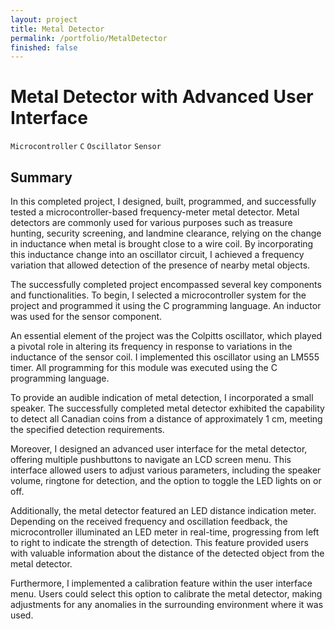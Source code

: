```yaml
---
layout: project
title: Metal Detector
permalink: /portfolio/MetalDetector
finished: false
---
```



# Metal Detector with Advanced User Interface

`Microcontroller` `C` `Oscillator` `Sensor`

## Summary

In this completed project, I designed, built, programmed, and successfully tested a microcontroller-based frequency-meter metal detector. Metal detectors are commonly used for various purposes such as treasure hunting, security screening, and landmine clearance, relying on the change in inductance when metal is brought close to a wire coil. By incorporating this inductance change into an oscillator circuit, I achieved a frequency variation that allowed detection of the presence of nearby metal objects.

The successfully completed project encompassed several key components and functionalities. To begin, I selected a microcontroller system for the project and programmed it using the C programming language. An inductor was used for the sensor component.

An essential element of the project was the Colpitts oscillator, which played a pivotal role in altering its frequency in response to variations in the inductance of the sensor coil. I implemented this oscillator using an LM555 timer. All programming for this module was executed using the C programming language.

To provide an audible indication of metal detection, I incorporated a small speaker. The successfully completed metal detector exhibited the capability to detect all Canadian coins from a distance of approximately 1 cm, meeting the specified detection requirements.

Moreover, I designed an advanced user interface for the metal detector, offering multiple pushbuttons to navigate an LCD screen menu. This interface allowed users to adjust various parameters, including the speaker volume, ringtone for detection, and the option to toggle the LED lights on or off.

Additionally, the metal detector featured an LED distance indication meter. Depending on the received frequency and oscillation feedback, the microcontroller illuminated an LED meter in real-time, progressing from left to right to indicate the strength of detection. This feature provided users with valuable information about the distance of the detected object from the metal detector.

Furthermore, I implemented a calibration feature within the user interface menu. Users could select this option to calibrate the metal detector, making adjustments for any anomalies in the surrounding environment where it was used.